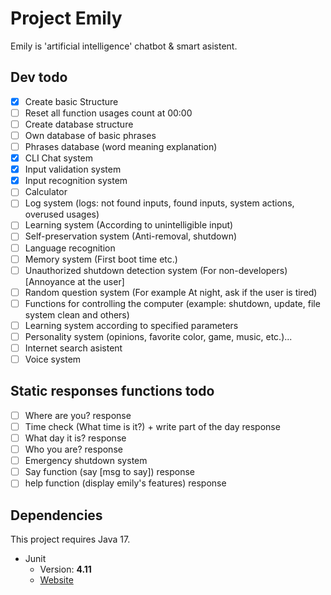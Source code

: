 # Project Emily

Emily is 'artificial intelligence' chatbot & smart asistent.

## Dev todo
- [X] Create basic Structure
- [ ] Reset all function usages count at 00:00
- [ ] Create database structure
- [ ] Own database of basic phrases
- [ ] Phrases database (word meaning explanation) 
- [X] CLI Chat system
- [X] Input validation system
- [X] Input recognition system
- [ ] Calculator
- [ ] Log system (logs: not found inputs, found inputs, system actions, overused usages)
- [ ] Learning system (According to unintelligible input)
- [ ] Self-preservation system (Anti-removal, shutdown)
- [ ] Language recognition
- [ ] Memory system (First boot time etc.)
- [ ] Unauthorized shutdown detection system (For non-developers) [Annoyance at the user]
- [ ] Random question system (For example At night, ask if the user is tired)
- [ ] Functions for controlling the computer (example: shutdown, update, file system clean and others)
- [ ] Learning system according to specified parameters
- [ ] Personality system (opinions, favorite color, game, music, etc.)...
- [ ] Internet search asistent
- [ ] Voice system

## Static responses functions todo
- [ ] Where are you? response
- [ ] Time check (What time is it?) + write part of the day response
- [ ] What day it is? response
- [ ] Who you are? response
- [ ] Emergency shutdown system
- [ ] Say function (say [msg to say]) response
- [ ] help function (display emily's features) response

## Dependencies
This project requires Java 17.
* Junit
	* Version: **4.11**
	* [Website](https://junit.org/junit5/)
